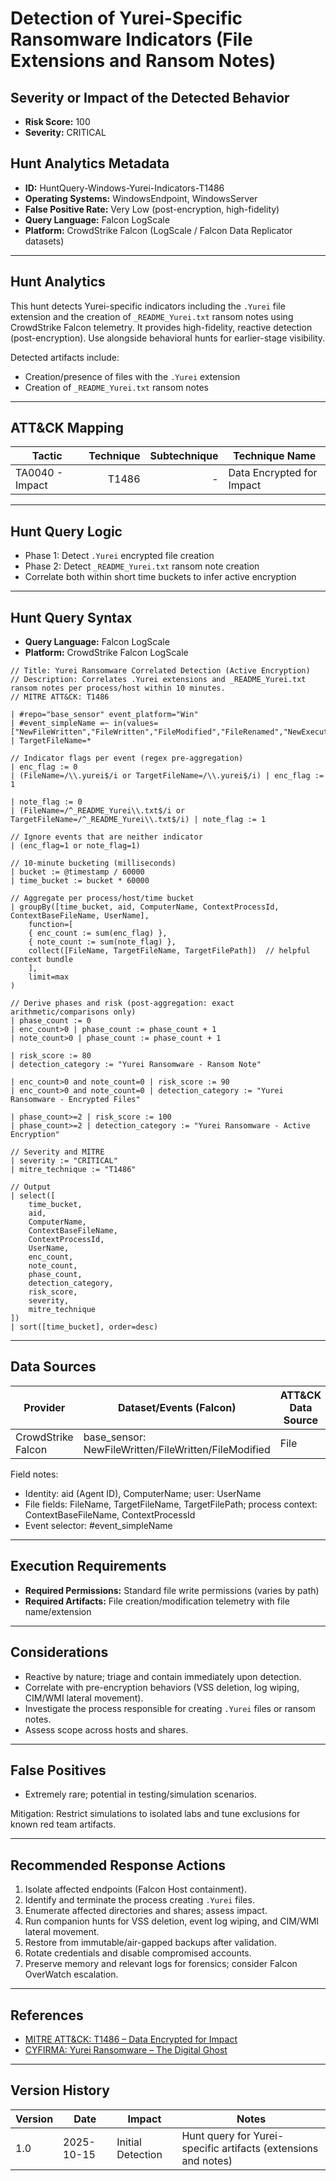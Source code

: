 # Detection of Yurei-Specific Ransomware Indicators (File Extensions and Ransom Notes) 

## Severity or Impact of the Detected Behavior
- **Risk Score:** 100
- **Severity:** CRITICAL

## Hunt Analytics Metadata

- **ID:** HuntQuery-Windows-Yurei-Indicators-T1486
- **Operating Systems:** WindowsEndpoint, WindowsServer
- **False Positive Rate:** Very Low (post-encryption, high-fidelity)
- **Query Language:** Falcon LogScale
- **Platform:** CrowdStrike Falcon (LogScale / Falcon Data Replicator datasets)

---

## Hunt Analytics

This hunt detects Yurei-specific indicators including the `.Yurei` file extension and the creation of `_README_Yurei.txt` ransom notes using CrowdStrike Falcon telemetry. It provides high-fidelity, reactive detection (post-encryption). Use alongside behavioral hunts for earlier-stage visibility.

Detected artifacts include:
- Creation/presence of files with the `.Yurei` extension
- Creation of `_README_Yurei.txt` ransom notes

---

## ATT&CK Mapping

| Tactic            | Technique | Subtechnique | Technique Name                |
|-------------------|----------:|-------------:|-------------------------------|
| TA0040 - Impact   | T1486     | -            | Data Encrypted for Impact     |

---

## Hunt Query Logic

- Phase 1: Detect `.Yurei` encrypted file creation
- Phase 2: Detect `_README_Yurei.txt` ransom note creation
- Correlate both within short time buckets to infer active encryption

---

## Hunt Query Syntax

- **Query Language:** Falcon LogScale
- **Platform:** CrowdStrike Falcon LogScale

```cql
// Title: Yurei Ransomware Correlated Detection (Active Encryption)
// Description: Correlates .Yurei extensions and _README_Yurei.txt ransom notes per process/host within 10 minutes.
// MITRE ATT&CK: T1486

| #repo="base_sensor" event_platform="Win"
| #event_simpleName =~ in(values=["NewFileWritten","FileWritten","FileModified","FileRenamed","NewExecutableWritten","NewScriptWritten"])
| TargetFileName=*

// Indicator flags per event (regex pre-aggregation)
| enc_flag := 0
| (FileName=/\\.yurei$/i or TargetFileName=/\\.yurei$/i) | enc_flag := 1

| note_flag := 0
| (FileName=/^_README_Yurei\\.txt$/i or TargetFileName=/^_README_Yurei\\.txt$/i) | note_flag := 1

// Ignore events that are neither indicator
| (enc_flag=1 or note_flag=1)

// 10-minute bucketing (milliseconds)
| bucket := @timestamp / 60000
| time_bucket := bucket * 60000

// Aggregate per process/host/time bucket
| groupBy([time_bucket, aid, ComputerName, ContextProcessId, ContextBaseFileName, UserName],
    function=[
    { enc_count := sum(enc_flag) },
    { note_count := sum(note_flag) },
    collect([FileName, TargetFileName, TargetFilePath])  // helpful context bundle
    ],
    limit=max
)

// Derive phases and risk (post-aggregation: exact arithmetic/comparisons only)
| phase_count := 0
| enc_count>0 | phase_count := phase_count + 1
| note_count>0 | phase_count := phase_count + 1

| risk_score := 80
| detection_category := "Yurei Ransomware - Ransom Note"

| enc_count>0 and note_count=0 | risk_score := 90
| enc_count>0 and note_count=0 | detection_category := "Yurei Ransomware - Encrypted Files"

| phase_count>=2 | risk_score := 100
| phase_count>=2 | detection_category := "Yurei Ransomware - Active Encryption"

// Severity and MITRE
| severity := "CRITICAL"
| mitre_technique := "T1486"

// Output
| select([
    time_bucket,
    aid,
    ComputerName,
    ContextBaseFileName,
    ContextProcessId,
    UserName,
    enc_count,
    note_count,
    phase_count,
    detection_category,
    risk_score,
    severity,
    mitre_technique
])
| sort([time_bucket], order=desc)
```

---

## Data Sources

| Provider            | Dataset/Events (Falcon)                              | ATT&CK Data Source | Data Component       |
|--------------------|-------------------------------------------------------|--------------------|----------------------|
| CrowdStrike Falcon | base_sensor: NewFileWritten/FileWritten/FileModified  | File               | File Creation/Change |

Field notes:
- Identity: aid (Agent ID), ComputerName; user: UserName
- File fields: FileName, TargetFileName, TargetFilePath; process context: ContextBaseFileName, ContextProcessId
- Event selector: #event_simpleName

---

## Execution Requirements
- **Required Permissions:** Standard file write permissions (varies by path)
- **Required Artifacts:** File creation/modification telemetry with file name/extension

---

## Considerations
- Reactive by nature; triage and contain immediately upon detection.
- Correlate with pre-encryption behaviors (VSS deletion, log wiping, CIM/WMI lateral movement).
- Investigate the process responsible for creating `.Yurei` files or ransom notes.
- Assess scope across hosts and shares.

---

## False Positives
- Extremely rare; potential in testing/simulation scenarios.

Mitigation: Restrict simulations to isolated labs and tune exclusions for known red team artifacts.

---

## Recommended Response Actions
1. Isolate affected endpoints (Falcon Host containment).
2. Identify and terminate the process creating `.Yurei` files.
3. Enumerate affected directories and shares; assess impact.
4. Run companion hunts for VSS deletion, event log wiping, and CIM/WMI lateral movement.
5. Restore from immutable/air-gapped backups after validation.
6. Rotate credentials and disable compromised accounts.
7. Preserve memory and relevant logs for forensics; consider Falcon OverWatch escalation.

---

## References

- [MITRE ATT&CK: T1486 – Data Encrypted for Impact](https://attack.mitre.org/techniques/T1486/)
- [CYFIRMA: Yurei Ransomware – The Digital Ghost](https://www.cyfirma.com/research/yurei-ransomware-the-digital-ghost/)

---

## Version History

| Version | Date       | Impact              | Notes                                                             |
|---------|------------|---------------------|-------------------------------------------------------------------|
| 1.0     | 2025-10-15 | Initial Detection   | Hunt query for Yurei-specific artifacts (extensions and notes)    |
